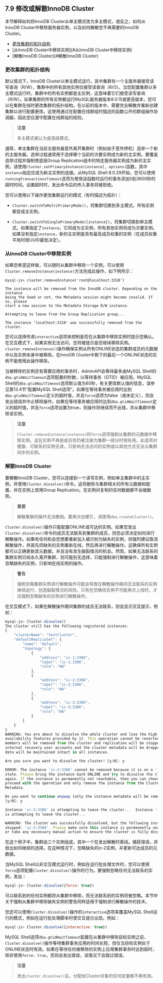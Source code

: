 ## 7.9 修改或解散InnoDB Cluster

本节解释如何将InnoDB Cluster从单主模式改为多主模式，或反之，如何从InnoDB Cluster中移除服务器实例，以及如何解散您不再需要的InnoDB Cluster。

- [更改集群的拓扑结构](#更改集群的拓扑结构)
- [从InnoDB Cluster中移除实例](#从InnoDB Cluster中移除实例)
- [解散InnoDB Cluster](#解散InnoDB Cluster)

### 更改集群的拓扑结构

默认情况下，InnoDB Cluster以单主模式运行，其中集群有一个主服务器接受读写查询（R/W），集群中的所有其他实例仅接受读查询（R/O）。当您配置集群以多主模式运行时，集群中的所有实例都是主实例，这意味着它们接受读写查询（R/W）。如果集群的所有实例都运行MySQL服务器版本8.0.15或更高版本，您可以在集群在线时更改集群的拓扑结构。在以前的版本中，需要完全解散并重新创建集群以进行配置更改。这使用通过在配置在线群组时描述的函数公开的群组操作协调器，因此您应遵守配置在线群组的规则。

> **注意**
>
> 多主模式被认为是高级模式。

通常，单主集群在当前主服务器意外离开集群时（例如由于意外停机）选举一个新的主服务器。选举过程通常用于选择哪个当前的次要实例成为新的主实例。要覆盖选举过程并强制使底层Group Replication组中的特定服务器实例成为新的主实例，请使用`Cluster.setPrimaryInstance(instance[, options)`函数，其中`instance`指定应成为新主实例的连接。从MySQL Shell 8.0.29开始，您可以使用`runningTransactionsTimeout`选项为使用该函数时运行的事务添加0到3600秒的超时时间。设置超时时，发出命令后的传入事务将被拒绝。

您可以使用以下操作更改集群运行的模式（有时描述为拓扑）：

- `Cluster.switchToMultiPrimaryMode()`，将集群切换到多主模式。所有实例都变成主实例。

- `Cluster.switchToSinglePrimaryMode([instance])`，将集群切换到单主模式。如果指定了`instance`，它将成为主实例，所有其他实例将成为次要实例。如果没有指定`instance`，新的主实例是具有最高成员权重的实例（在成员权重平局时按UUID最低决定）。

### 从InnoDB Cluster中移除实例

如果您希望这样做，可以随时从集群中移除一个实例。可以使用`Cluster.removeInstance(instance)`方法完成此操作，如下例所示：

```mysql
mysql-js> cluster.removeInstance('root@localhost:3310')

The instance will be removed from the InnoDB cluster. Depending on the instance
being the Seed or not, the Metadata session might become invalid. If so, please
start a new session to the Metadata Storage R/W instance.

Attempting to leave from the Group Replication group...

The instance 'localhost:3310' was successfully removed from the cluster.
```

您可以选择传递`interactive`选项来控制是否在从集群中移除实例时提示您确认。在交互模式下，如果实例无法访问，您将被提示是否继续移除实例。`cluster.removeInstance()`操作确保实例从所有ONLINE状态的集群成员的元数据中以及实例本身中被移除。在InnoDB Cluster中剩下的最后一个ONLINE状态的实例不能使用此操作移除。

当被移除的实例还有需要应用的事务时，AdminAPI会等待最多由MySQL Shell的`dba.gtidWaitTimeout`选项配置的秒数，以等待事务（GTID）被应用。MySQL Shell的`dba.gtidWaitTimeout`选项默认值为60秒，有关更改默认值的信息，请参见第13.4节“配置MySQL Shell选项”。如果在等待事务被应用时达到`dba.gtidWaitTimeout`定义的超时值，并且`force`选项为false（或未定义），则会发出错误并中止移除操作。如果在等待事务被应用时达到`dba.gtidWaitTimeout`定义的超时值，并且`force`选项设置为true，则操作将继续而不出错，并从集群中移除该实例。

> **注意**
>
> `Cluster.removeInstance(instance)`的`force`选项强制从集群的元数据中移除实例。这在实例不再是成员但仍被注册为集群一部分时很有用。此选项对健康、可联系的实例无效，只影响无法访问的实例或以其他方式无法与集群同步的实例。

### 解散InnoDB Cluster

要解散InnoDB Cluster，您可以连接到一个读写实例，例如单主集群中的主实例，并使用`Cluster.dissolve()`命令。这将删除与集群相关的所有元数据和配置，并在实例上禁用Group Replication。在实例间复制的任何数据都不会被删除。

> **重要**
>
> 解散集群的操作无法撤销。要再次创建它，请使用`dba.createCluster()`。

`Cluster.dissolve()`操作只能配置ONLINE或可达的实例。如果您发出`Cluster.dissolve()`命令的成员无法联系到集群的成员，则您必须决定如何进行解散操作。如果有任何机会您想要重新加入被识别为缺失的实例，则强烈建议取消解散操作，并首先将缺失的实例重新在线，然后再进行解散操作。这确保所有实例都可以正确更新其元数据，并且没有发生脑裂情况的机会。然而，如果无法联系的集群实例已经永久离开集群，则可能别无选择，只能强制进行解散操作，这意味着忽略缺失的实例，只影响在线实例的操作。

> **警告**
>
> 强制忽略集群实例进行解散操作可能会导致在解散操作期间无法联系的实例继续运行，创造脑裂情况的风险。只有在您确信实例不可能再次上线时，才应强制忽略缺失的实例进行解散操作。

在交互模式下，如果在解散操作期间集群的成员无法联系，则会显示交互提示，例如：

```js
mysql-js> Cluster.dissolve()
The cluster still has the following registered instances:
{
    "clusterName": "testCluster",
    "defaultReplicaSet": {
        "name": "default",
        "topology": [
            {
                "address": "ic-1:3306",
                "label": "ic-1:3306",
                "role": "HA"
            },
            {
                "address": "ic-2:3306",
                "label": "ic-2:3306",
                "role": "HA"
            },
            {
                "address": "ic-3:3306",
                "label": "ic-3:3306",
                "role": "HA"
            }
        ]
    }
}
WARNING: You are about to dissolve the whole cluster and lose the high
availability features provided by it. This operation cannot be reverted. All
members will be removed from the cluster and replication will be stopped,
internal recovery user accounts and the cluster metadata will be dropped. User
data will be maintained intact in all instances.

Are you sure you want to dissolve the cluster? [y/N]: y

ERROR: The instance 'ic-2:3306' cannot be removed because it is on a '(MISSING)'
state. Please bring the instance back ONLINE and try to dissolve the cluster
again. If the instance is permanently not reachable, then you can choose to
proceed with the operation and only remove the instance from the Cluster
Metadata.

Do you want to continue anyway (only the instance metadata will be removed)?
[y/N]: y

Instance 'ic-3:3306' is attempting to leave the cluster...  Instance 'ic-1:3306'
is attempting to leave the cluster...

WARNING: The cluster was successfully dissolved, but the following instance was
skipped: 'ic-2:3306'. Please make sure this instance is permanently unavailable
or take any necessary manual action to ensure the cluster is fully dissolved.
```




在这个例子中，集群由三个实例组成，其中一个在发出解散时离线。捕获错误，并给出如何继续的选择。在这种情况下，忽略缺失的ic-2实例，并更新可达成员的元数据。

当MySQL Shell以非交互模式运行时，例如在运行批处理文件时，您可以使用`force`选项配置`Cluster.dissolve()`操作的行为。要强制忽略任何无法联系的实例，发出：

```js
mysql-js> Cluster.dissolve({force: true})
```


可以联系到的任何实例都将从集群中移除，而无法联系到的实例将被忽略。本节中关于强制从集群中移除缺失实例的警告同样适用于强制进行解散操作的技术。

您还可以使用`Cluster.dissolve()`操作的`interactive`选项来覆盖MySQL Shell运行的模式，例如在运行批处理脚本时使交互提示出现。例如：

```js
mysql-js> Cluster.dissolve({interactive: true})
```


MySQL Shell选项`dba.gtidWaitTimeout`配置在从集群中移除目标实例之前，`Cluster.dissolve()`操作等待集群事务应用的时间长短，但仅当目标实例处于ONLINE状态时有效。如果在等待任何被移除的实例上应用集群事务时达到超时，除非使用`force: true`，否则会发出错误，该情况下会跳过错误。

> **注意**
>
> 发出`cluster.dissolve()`后，分配给Cluster对象的任何变量都不再有效。
